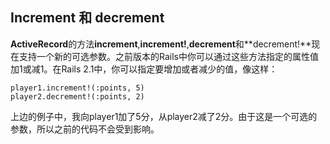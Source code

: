 ## Increment 和 decrement

**ActiveRecord**的方法**increment**,**increment!**,**decrement**和**decrement!**现在支持一个新的可选参数。之前版本的Rails中你可以通过这些方法指定的属性值加1或减1。在Rails 2.1中，你可以指定要增加或者减少的值，像这样：

	player1.increment!(:points, 5)
	player2.decrement!(:points, 2)
                                      
上边的例子中，我向player1加了5分，从player2减了2分。由于这是一个可选的参数，所以之前的代码不会受到影响。